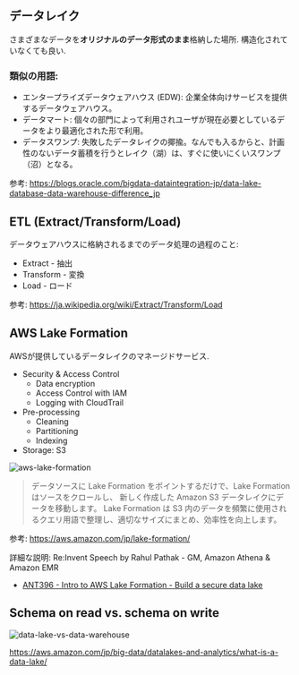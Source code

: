 ## データレイク

さまざまなデータを**オリジナルのデータ形式のまま**格納した場所.
構造化されていなくても良い.

### 類似の用語:

* エンタープライズデータウェアハウス (EDW): 企業全体向けサービスを提供するデータウェアハウス。
* データマート: 個々の部門によって利用されユーザが現在必要としているデータをより最適化された形で利用。
* データスワンプ: 失敗したデータレイクの揶揄。なんでも入るからと、計画性のないデータ蓄積を行うとレイク（湖）は、すぐに使いにくいスワンプ（沼）となる。

参考:
https://blogs.oracle.com/bigdata-dataintegration-jp/data-lake-database-data-warehouse-difference_jp

## ETL (Extract/Transform/Load)

データウェアハウスに格納されるまでのデータ処理の過程のこと:

* Extract - 抽出
* Transform - 変換
* Load - ロード

参考:
https://ja.wikipedia.org/wiki/Extract/Transform/Load

## AWS Lake Formation

AWSが提供しているデータレイクのマネージドサービス.

* Security & Access Control
  * Data encryption
  * Access Control with IAM
  * Logging with CloudTrail
* Pre-processing
  * Cleaning
  * Partitioning
  * Indexing
* Storage: S3

![aws-lake-formation](https://i.imgur.com/ZAV13l7.png)

> データソースに Lake Formation をポイントするだけで、Lake Formation はソースをクロールし、
> 新しく作成した Amazon S3 データレイクにデータを移動します。
> Lake Formation は S3 内のデータを頻繁に使用されるクエリ用語で整理し、適切なサイズにまとめ、効率性を向上します。

参考:
https://aws.amazon.com/jp/lake-formation/

詳細な説明: Re:Invent Speech by Rahul Pathak - GM, Amazon Athena & Amazon EMR
- [ANT396 - Intro to AWS Lake Formation - Build a secure data lake](https://www.youtube.com/watch?v=nsiLMqg654s)

## Schema on read vs. schema on write

![data-lake-vs-data-warehouse](https://i.imgur.com/AcMgqdc.png)

https://aws.amazon.com/jp/big-data/datalakes-and-analytics/what-is-a-data-lake/
